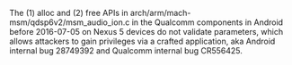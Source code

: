 The (1) alloc and (2) free APIs in arch/arm/mach-msm/qdsp6v2/msm_audio_ion.c in the Qualcomm components in Android before 2016-07-05 on Nexus 5 devices do not validate parameters, which allows attackers to gain privileges via a crafted application, aka Android internal bug 28749392 and Qualcomm internal bug CR556425.